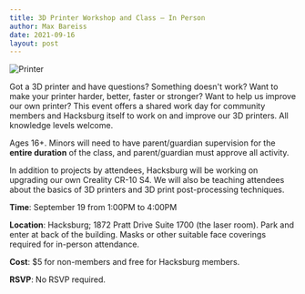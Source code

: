 ```yaml
---
title: 3D Printer Workshop and Class — In Person
author: Max Bareiss
date: 2021-09-16
layout: post
---
```


![Printer](//hacksburg.org/images/3dprinting.jpg)

Got a 3D printer and have questions? Something doesn't work? Want to make your printer harder, better, faster or stronger? Want to help us improve our own printer? This event offers a shared work day for community members and Hacksburg itself to work on and improve our 3D printers. All knowledge levels welcome.

Ages 16+. Minors will need to have parent/guardian supervision for the **entire duration** of the class, and parent/guardian must approve all activity.

In addition to projects by attendees, Hacksburg will be working on upgrading our own Creality CR-10 S4. We will also be teaching attendees about the basics of 3D printers and 3D print post-processing techniques.

**Time**: September 19 from 1:00PM to 4:00PM

**Location**: Hacksburg; 1872 Pratt Drive Suite 1700 (the laser room). Park and enter at back of the building. Masks or other suitable face coverings required for in-person attendance.

**Cost**: $5 for non-members and free for Hacksburg members.

**RSVP**: No RSVP required.
